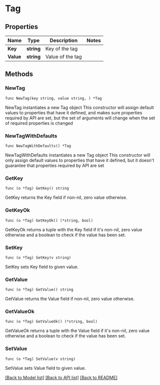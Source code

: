 # Tag

## Properties

Name | Type | Description | Notes
------------ | ------------- | ------------- | -------------
**Key** | **string** | Key of the tag | 
**Value** | **string** | Value of the tag | 

## Methods

### NewTag

`func NewTag(key string, value string, ) *Tag`

NewTag instantiates a new Tag object
This constructor will assign default values to properties that have it defined,
and makes sure properties required by API are set, but the set of arguments
will change when the set of required properties is changed

### NewTagWithDefaults

`func NewTagWithDefaults() *Tag`

NewTagWithDefaults instantiates a new Tag object
This constructor will only assign default values to properties that have it defined,
but it doesn't guarantee that properties required by API are set

### GetKey

`func (o *Tag) GetKey() string`

GetKey returns the Key field if non-nil, zero value otherwise.

### GetKeyOk

`func (o *Tag) GetKeyOk() (*string, bool)`

GetKeyOk returns a tuple with the Key field if it's non-nil, zero value otherwise
and a boolean to check if the value has been set.

### SetKey

`func (o *Tag) SetKey(v string)`

SetKey sets Key field to given value.


### GetValue

`func (o *Tag) GetValue() string`

GetValue returns the Value field if non-nil, zero value otherwise.

### GetValueOk

`func (o *Tag) GetValueOk() (*string, bool)`

GetValueOk returns a tuple with the Value field if it's non-nil, zero value otherwise
and a boolean to check if the value has been set.

### SetValue

`func (o *Tag) SetValue(v string)`

SetValue sets Value field to given value.



[[Back to Model list]](../README.md#documentation-for-models) [[Back to API list]](../README.md#documentation-for-api-endpoints) [[Back to README]](../README.md)


